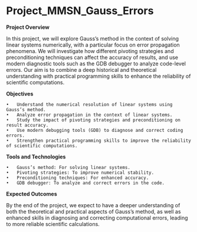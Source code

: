 # Project_MMSN_Gauss_Errors

**Project Overview**

In this project, we will explore Gauss’s method in the context of solving linear systems numerically, with a particular focus on error propagation phenomena. We will investigate how different pivoting strategies and preconditioning techniques can affect the accuracy of results, and use modern diagnostic tools such as the GDB debugger to analyze code-level errors. Our aim is to combine a deep historical and theoretical understanding with practical programming skills to enhance the reliability of scientific computations.

**Objectives**

	•	Understand the numerical resolution of linear systems using Gauss’s method.
	•	Analyze error propagation in the context of linear systems.
	•	Study the impact of pivoting strategies and preconditioning on result accuracy.
	•	Use modern debugging tools (GDB) to diagnose and correct coding errors.
	•	Strengthen practical programming skills to improve the reliability of scientific computations.

**Tools and Technologies**

	•	Gauss’s method: For solving linear systems.
	•	Pivoting strategies: To improve numerical stability.
	•	Preconditioning techniques: For enhanced accuracy.
	•	GDB debugger: To analyze and correct errors in the code.

**Expected Outcomes**

By the end of the project, we expect to have a deeper understanding of both the theoretical and practical aspects of Gauss’s method, as well as enhanced skills in diagnosing and correcting computational errors, leading to more reliable scientific calculations.